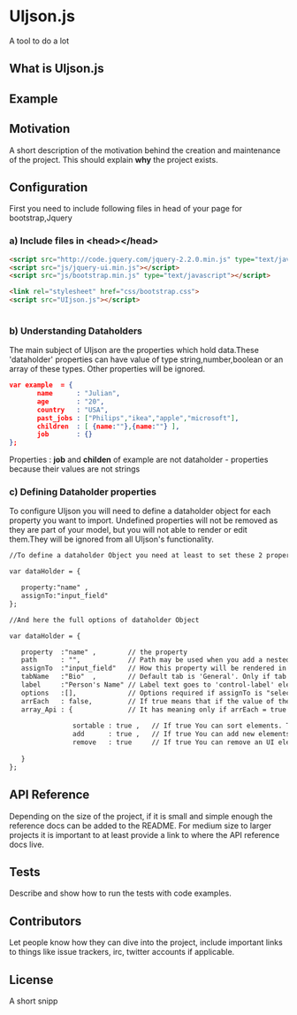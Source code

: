 # UIjson.js

A tool to do a lot

## What is UIjson.js

## Example

## Motivation

A short description of the motivation behind the creation and maintenance of the project. This should explain **why** the project exists.

## Configuration

First you need to include following files in head of your page for bootstrap,Jquery

### a) Include files in &lt;head&gt;&lt;/head&gt;
```html
<script src="http://code.jquery.com/jquery-2.2.0.min.js" type="text/javascript"></script> 
<script src="js/jquery-ui.min.js"></script>  
<script src="js/bootstrap.min.js" type="text/javascript"></script> 

<link rel="stylesheet" href="css/bootstrap.css">
<script src="UIjson.js"></script>
			 
```

### b) Understanding Dataholders

The main subject of UIjson are the properties which hold data.These 'dataholder' properties can have value of type string,number,boolean or an array of these types. Other properties will be ignored.

```json
var example  = {
       name      : "Julian",
       age       : "20",
       country   : "USA",
       past_jobs : ["Philips","ikea","apple","microsoft"],
       children  : [ {name:""},{name:""} ],
       job       : {}
};								
```
Properties : **job** and **childen** of example are not dataholder - properties because their values are not strings

### c) Defining Dataholder properties

To configure UIjson you will need to define a dataholder object for each property you want to import. Undefined properties will not be removed as they are part of your model, but you will not able to render or edit them.They will be ignored from all UIjson's functionality.

```html
//To define a dataholder Object you need at least to set these 2 properties, 'property' and 'assignTo'

var dataHolder = { 

   property:"name" , 
   assignTo:"input_field" 
};

//And here the full options of dataholder Object

var dataHolder = { 

   property  :"name" ,        // the property
   path      : "",            // Path may be used when you add a nested object which is part of a bigger instance, to separate this dataholder from others if they have same properties.
   assignTo  :"input_field"   // How this property will be rendered in HTML.There a list of UI types in code architecture section of documentation.
   tabName   :"Bio"  ,        // Default tab is 'General'. Only if tab with label 'Bio' is active you will be able to see the UI element for this property.
   label     :"Person's Name" // Label text goes to 'control-label' element of bootstrap.
   options   :[],             // Options required if assignTo is "select_list", "radio" or "checkbox"
   arrEach   : false,         // If true means that if the value of the object is an array of strings,each element of the array will be a seperate UI element in HTML
   array_Api : {              // It has meaning only if arrEach = true 
   
                sortable : true ,   // If true You can sort elements. This requires jquery-ui.
                add      : true ,   // If true You can add new elements by clicking a symbol.
                remove   : true     // If true You can remove an UI element from the array by clicking a symbol.
				
   }  
};

```

## API Reference

Depending on the size of the project, if it is small and simple enough the reference docs can be added to the README. For medium size to larger projects it is important to at least provide a link to where the API reference docs live.

## Tests

Describe and show how to run the tests with code examples.

## Contributors

Let people know how they can dive into the project, include important links to things like issue trackers, irc, twitter accounts if applicable.

## License

A short snipp

